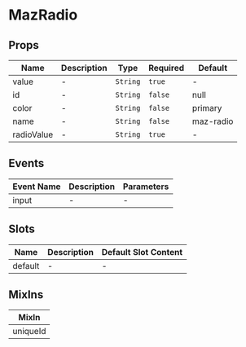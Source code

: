 # MazRadio

## Props

<!-- @vuese:MazRadio:props:start -->

| Name       | Description | Type     | Required | Default   |
| ---------- | ----------- | -------- | -------- | --------- |
| value      | -           | `String` | `true`   | -         |
| id         | -           | `String` | `false`  | null      |
| color      | -           | `String` | `false`  | primary   |
| name       | -           | `String` | `false`  | maz-radio |
| radioValue | -           | `String` | `true`   | -         |

<!-- @vuese:MazRadio:props:end -->

## Events

<!-- @vuese:MazRadio:events:start -->

| Event Name | Description | Parameters |
| ---------- | ----------- | ---------- |
| input      | -           | -          |

<!-- @vuese:MazRadio:events:end -->

## Slots

<!-- @vuese:MazRadio:slots:start -->

| Name    | Description | Default Slot Content |
| ------- | ----------- | -------------------- |
| default | -           | -                    |

<!-- @vuese:MazRadio:slots:end -->

## MixIns

<!-- @vuese:MazRadio:mixIns:start -->

| MixIn    |
| -------- |
| uniqueId |

<!-- @vuese:MazRadio:mixIns:end -->
